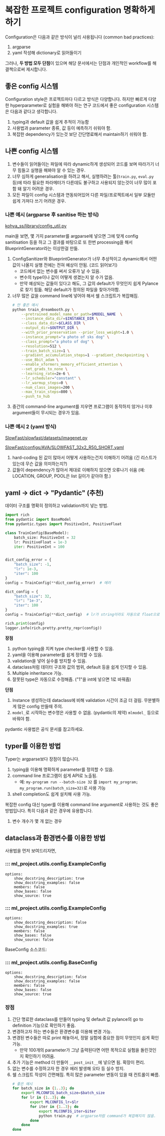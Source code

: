 # 복잡한 프로젝트 configuration 명확하게 하기

Configuration은 다음과 같은 방식이 널리 사용됩니다 (common bad practices):

1. argparse
2. yaml 작성해 dictionary로 읽어들이기

그러나, **두 방법 모두 단점**이 있으며 해당 문서에서는 단점과 개인적인 workflow를 해결책으로써 제시합니다.


## 좋은 config 시스템

Configuration style은 프로젝트마다 다르고 방식은 다양합니다. 하지만 빠르게 다양한 hyperparameter로 실험을 해봐야 하는 연구 코드에서 좋은 configuration 시스템은 다음과 같다고 생각합니다.

1. typing과 default 값을 쉽게 추적이 가능함
2. 사용법과 parameter 종류, 값 등이 예측하기 쉬워야 함.
3. 복잡한 dependency가 있는것 보단 간단명료해서 maintain하기 쉬워야 함.

## 나쁜 config 시스템

1. 변수들이 읽어들이는 파일에 따라 dynamic하게 생성되어 코드를 보며 따라가기 너무 힘들고 실행을 해봐야 알 수 있는 경우.
2. 너무 심하게 generalisation을 하려고 해서, 실행하려는 툴(`train.py`, `eval.py` 등)에 따라 필요한 파라메터가 다른데도 불구하고 사용되지 않는것이 너무 많이 포함 돼 알기 어려운 경우.
3. 모든 파일이 config 시스템과 연동되어있어 다른 파일/프로젝트에서 일부 모듈만 쉽게 가져다 쓰기 어려운 경우.

### 나쁜 예시 (argparse 후 sanitise 하는 방식)

[kohya_ss/library/config_util.py](https://github.com/bmaltais/kohya_ss/blob/f8d2673641778ed5b362f107f9f92a20aa15979a/library/config_util.py#L651-L687)

main을 보면, 몇 가지 parameter를 argparse에 넣으면 그에 맞게 config sanitisation 등을 하고 그 결과를 바탕으로 또 한번 processing을 해서 BlueprintGenerator라는 이상한걸 만듦.

1. ConfigSanitizer와 BlueprintGenerator가 너무 추상적이고 dynamic해서 어떤 값이 나올지 실행 전에는 전혀 예상이 안됨. (코드 읽어보기)
    - 코드에서 없는 변수를 써서 오류가 날 수 있음.
    - 변수의 type이나 값이 어떻게 생겼는지 알 수가 없음.
    - 만약 예상되는 값들이 있다고 해도, 그 값의 default가 무엇인지 쉽게 Pylance로 찾기 힘듦. 해당 default가 정의된 파일을 찾아가야함.
2. 너무 많은 값을 command line에 넣어야 해서 쉘 스크립트가 복잡해짐.
    ```sh
    # 안 좋은 예시
    python train_dreambooth.py \
        --pretrained_model_name_or_path=$MODEL_NAME  \
        --instance_data_dir=$INSTANCE_DIR \
        --class_data_dir=$CLASS_DIR \
        --output_dir=$OUTPUT_DIR \
        --with_prior_preservation --prior_loss_weight=1.0 \
        --instance_prompt="a photo of sks dog" \
        --class_prompt="a photo of dog" \
        --resolution=512 \
        --train_batch_size=1 \
        --gradient_accumulation_steps=1 --gradient_checkpointing \
        --use_8bit_adam \
        --enable_xformers_memory_efficient_attention \
        --set_grads_to_none \
        --learning_rate=2e-6 \
        --lr_scheduler="constant" \
        --lr_warmup_steps=0 \
        --num_class_images=200 \
        --max_train_steps=800 \
        --push_to_hub
    ```
3. 중간의 command-line argument를 지우면 프로그램이 동작하지 않거나 이후 argument들이 무시되는 경우가 있음.

### 나쁜 예시 2 (yaml 방식)

[SlowFast/slowfast/datasets/imagenet.py](https://github.com/facebookresearch/SlowFast/blob/2efb99faa254075b4e28d3d4f313052b51da05bc/slowfast/datasets/imagenet.py#L180)

[SlowFast/configs/AVA/SLOWFAST_32x2_R50_SHORT.yaml](https://github.com/facebookresearch/SlowFast/blob/2efb99faa254075b4e28d3d4f313052b51da05bc/configs/AVA/SLOWFAST_32x2_R50_SHORT.yaml#L46)

1. hard-coding 된 값이 많아서 어떻게 사용하는건지 이해하기 어려움 (긴 리스트가 있는데 무슨 값을 의미하는지?)
2. 값들이 dependency가 많아서 제대로 이해하지 않으면 오류나기 쉬움 (예: LOCATION, GROUP, POOL은 list 길이가 같아야 함.)


## yaml -> dict -> "Pydantic" (추천)

데이터 구조를 명확히 정의하고 validation까지 넣는 방법.

```python
import rich
from pydantic import BaseModel
from pydantic.types import PositiveInt, PositiveFloat

class TrainConfig(BaseModel):
    batch_size: PositiveInt = 32
    lr: PositiveFloat = 1e-3
    iter: PositiveInt = 100


dict_config_error = {
    "batch_size": -1,
    "lr": 1e-3,
    "iter": 100
}
config = TrainConfig(**dict_config_error)  # 에러

dict_config = {
    "batch_size": 32,
    "lr": "1e-3",
    "iter": 100
}
config = TrainConfig(**dict_config)  # lr가 string이라도 자동으로 float으로 바꿔줌. 에러 없음.

rich.print(config)
logger.info(rich.pretty.pretty_repr(config))
```

**장점**

1. python typing을 지켜 type checker를 사용할 수 있음.
2. yaml을 이용해 parameter를 쉽게 정의할 수 있음.
3. validation을 넣어 실수를 방지할 수 있음.
4. dataclass처럼 데이터 구조와 값의 범위, default 등을 쉽게 인지할 수 있음.
5. Multiple inheritance 가능.
6. 잘못된 type은 자동으로 수정해줌. ("1"을 int에 넣으면 1로 바꿔줌)

**단점**

1. Instance 생성하는데 dataclass에 비해 validation 시간이 조금 더 걸림. 무분별하게 많은 config 만들때 주의.
2. `model_`로 시작하는 변수명은 사용할 수 없음. (pydantic의 제약) `mlmodel_` 등으로 바꿔야 함.


pydantic 사용법은 공식 문서를 참고하세요.


## typer를 이용한 방법

Typer는 argparse보다 장점이 많습니다.

1. typing을 이용해 명확하게 parameter를 정의할 수 있음.
2. command line 프로그램이 쉽게 API로 노출됨.
    - 예: `my-program run --batch-size 32` 를 `import my_program; my_program.run(batch_size=32)`로 사용 가능
3. shell completion도 쉽게 설치해 사용 가능.

복잡한 config 대신 typer를 이용해 command line argument로 사용하는 것도 좋은 방법입니다. 특히 다음과 같은 경우에 유용합니다.

1. 변수 개수가 몇 개 없는 경우


## dataclass과 환경변수를 이용한 방법

사용법을 먼저 보여드리자면, 

### ::: ml_project.utils.config.ExampleConfig
    options:
        show_docstring_description: true
        show_docstring_examples: false
        members: false
        show_bases: false
        show_source: true

### ::: ml_project.utils.config.ExampleConfig
    options:
        show_docstring_description: false
        show_docstring_examples: true
        members: false
        show_bases: false
        show_source: false

BaseConfig 소스코드:  
### ::: ml_project.utils.config.BaseConfig
    options:
        show_docstring_description: false
        show_docstring_examples: false
        members: false
        show_bases: false
        show_source: true

### 장점

1. 간단 명료한 dataclass를 만들어 typing 및 default 값 pylance의 go to definition 기능으로 확인하기 좋음.
2. 변경하고자 하는 변수들은 환경변수를 이용해 변경 가능.
3. 변경된 변수들은 따로 print 해놓아서, 정말 실험에 중요한 점이 무엇인지 쉽게 확인 가능.
    - 만약 100개의 parameter가 그냥 출력된다면 어떤 목적으로 실험을 돌린것인지 확인하기 어려움.
4. 추가 기능은 method 더 만들어 `__post_init__`에 넣으면 됨. 확장이 편리.
5. 없는 변수를 수정하고자 한 경우 에러 발생해 오타 등 실수 방지.
6. 쉘 스크립트 작성이 간편해짐. 특히 많은 parameter 변동이 있을 때 컨트롤이 빠름.
    ```sh
    # 좋은 예시
    for batch_size in {1..3}; do
        export MLCONFIG_batch_size=$batch_size
        for lr in {1..3}; do
            export MLCONFIG_lr=$lr
            for iter in {1..3}; do
                export MLCONFIG_iter=$iter
                python train.py  # argparse처럼 command가 복잡해지지 않음.
            done
        done
    done
    ```
